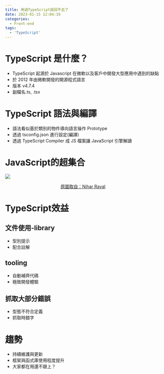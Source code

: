 ```yaml
---
title: 用過TypeScript就回不去了
date: 2023-01-15 12:04:19
categories:
  - Front-end
tags:
  - 'TypeScript'
---
```


# TypeScript 是什麼？

- TypeScript 起源於 Javascript 在微軟以及客戶中開發大型應用中遇到的缺點
- 於 2012 年由微軟開發的開源程式語言
- 版本 v4.7.4
- 副檔名.ts, .tsx

# TypeScript 語法與編譯

- 語法看似基於類別的物件導向語言操作 Prototype
- 透過 tsconfig.json 進行設定(編譯)
- 透過 TypeScript Compiler 成 JS 檔案讓 JavaScript 引擎解讀


# JavaScript的超集合

![](https://i.imgur.com/DDYXhs6.png)

<div style="text-align: center">
    <a href="https://radixweb.com/blog/typescript-vs-javascript">
    原圖取自：Nihar Raval
    </a>
</div>

# TypeScript效益
## 文件使用-library
- 型別提示
- 配合註解

## tooling
- 自動補齊代碼
- 極致開發體驗

## 抓取大部分錯誤
- 型態不符合定義
- 抓取時錯字

# 趨勢
- 持續維護與更新
- 框架與函式庫使用程度提升
- 大家都在用還不跟上？

